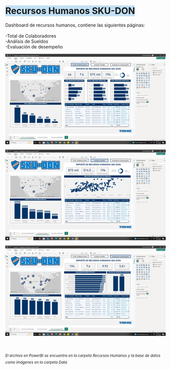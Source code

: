 <h1><span style="background-color: #c2e0f4;">Recursos Humanos SKU-DON</span></h1>
<p>Dashboard de recursos humanos, contiene las siguientes p&aacute;ginas:<br /><br />-Total de Colaboradores<br />-An&aacute;lisis de Sueldos<br />-Evaluaci&oacute;n de desempe&ntilde;o</p>

![alt text](Capturas/1.png)

![alt text](Capturas/2.png)

![alt text](Capturas/3.png)


<p>&nbsp;</p>
<p><sub><em>El archivo en PowerBi se encuentra en la carpeta Recursos Humanos y la base de datos como im&aacute;genes en la carpeta Data</em></sub></p>
<p>&nbsp;</p>
<p>&nbsp;</p>